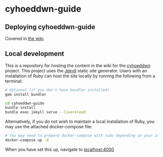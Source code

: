 # cyhoeddwn-guide

## Deploying cyhoeddwn-guide

Covered in [the wiki](https://gitlab.com/cyhoeddwn/cyhoeddwn-guide/-/wikis/home).

## Local development

This is a repository for hosting the content in the wiki for the [cyhoeddwn](https://gitlab.com/merchygoedwig/cyhoeddwn) project. This project uses the [Jekyll](https://jekyllrb.com/) static site generator. Users with an installation of Ruby can host the site locally by running the following from a terminal:

```bash
# Optional (if you don't have bundler installed)
gem install bundler

cd cyhoeddwn-guide
bundle install
bundle exec jekyll serve --livereload
```

Alternatively, if you do not wish to maintain a local installation of Ruby, you may use the attached docker-compose file:

```bash
# You may need to prepend docker-compose with sudo depending on your install
docker-compose up -d
```

When you have set this up, navigate to [localhost:4000](http://localhost:4000)
